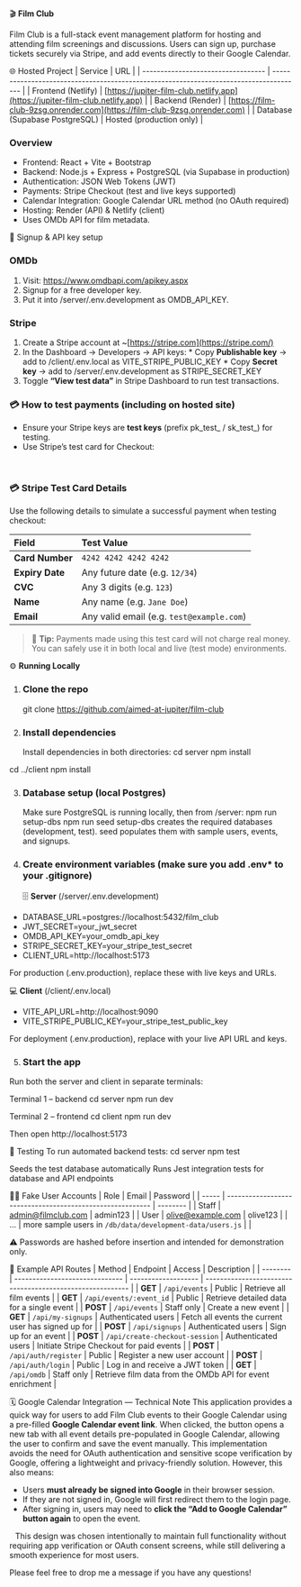 🎬 **Film Club**

Film Club is a full-stack event management platform for hosting and attending film screenings and discussions.
Users can sign up, purchase tickets securely via Stripe, and add events directly to their Google Calendar.

🌐 Hosted Project
| Service | URL |
| ---------------------------------- | -------------------------------------------------------------------------------------- |
| Frontend (Netlify) | [https://jupiter-film-club.netlify.app](https://jupiter-film-club.netlify.app) |
| Backend (Render) | [https://film-club-9zsg.onrender.com](https://film-club-9zsg.onrender.com) |
| Database (Supabase PostgreSQL) | Hosted (production only) |

### Overview
- Frontend: React + Vite + Bootstrap
- Backend: Node.js + Express + PostgreSQL (via Supabase in production)
- Authentication: JSON Web Tokens (JWT)
- Payments: Stripe Checkout (test and live keys supported)
- Calendar Integration: Google Calendar URL method (no OAuth required)
- Hosting: Render (API) & Netlify (client)
- Uses OMDb API for film metadata.

🔑 Signup & API key setup
### OMDb
1.	Visit: https://www.omdbapi.com/apikey.aspx
2.	Signup for a free developer key.
3.	Put it into /server/.env.development as OMDB_API_KEY.

### Stripe
1.	 Create a Stripe account at ~[https://stripe.com](https://stripe.com/)
2.	 In the Dashboard → Developers → API keys:
	* Copy **Publishable key** → add to /client/.env.local as VITE_STRIPE_PUBLIC_KEY
	* Copy **Secret key** → add to /server/.env.development as STRIPE_SECRET_KEY
3.	 Toggle **“View test data”** in Stripe Dashboard to run test transactions.

### 💳 How to test payments (including on hosted site)
* Ensure your Stripe keys are **test keys** (prefix pk_test_ / sk_test_) for testing.
* Use Stripe’s test card for Checkout:

⠀
### 💳 Stripe Test Card Details

Use the following details to simulate a successful payment when testing checkout:

| Field | Test Value |
|:-|:-|
| **Card Number** | `4242 4242 4242 4242` |
| **Expiry Date** | Any future date (e.g. `12/34`) |
| **CVC** | Any 3 digits (e.g. `123`) |
| **Name** | Any name (e.g. `Jane Doe`) |
| **Email** | Any valid email (e.g. `test@example.com`) |

> 🧪 **Tip:** Payments made using this test card will not charge real money.  
> You can safely use it in both local and live (test mode) environments.


⚙️ **Running Locally**

1. ### Clone the repo
   git clone https://github.com/aimed-at-jupiter/film-club

2. ### Install dependencies
   Install dependencies in both directories:
   cd server
   npm install

cd ../client
npm install

3. ### Database setup (local Postgres)
   Make sure PostgreSQL is running locally, then from /server:
   npm run setup-dbs
   npm run seed
   setup-dbs creates the required databases (development, test).
   seed populates them with sample users, events, and signups.

4. ### Create environment variables (make sure you add .env* to your .gitignore)
   🗄️ **Server** (/server/.env.development)

- DATABASE_URL=postgres://localhost:5432/film_club
- JWT_SECRET=your_jwt_secret
- OMDB_API_KEY=your_omdb_api_key
- STRIPE_SECRET_KEY=your_stripe_test_secret
- CLIENT_URL=http://localhost:5173

For production (.env.production), replace these with live keys and URLs.

💻 **Client** (/client/.env.local)

- VITE_API_URL=http://localhost:9090
- VITE_STRIPE_PUBLIC_KEY=your_stripe_test_public_key

For deployment (.env.production), replace with your live API URL and keys.

5. ### Start the app
Run both the server and client in separate terminals:

Terminal 1 – backend
cd server
npm run dev

Terminal 2 – frontend
cd client
npm run dev

Then open http://localhost:5173

🧪 Testing
To run automated backend tests:
cd server
npm test

Seeds the test database automatically
Runs Jest integration tests for database and API endpoints

👩‍💻 Fake User Accounts
| Role | Email | Password |
| ----- | --------------------------------------------------------- | -------- |
| Staff | [admin@filmclub.com](mailto:admin@filmclub.com) | admin123 |
| User | [olive@example.com](mailto:olive@example.com) | olive123 |
| … | more sample users in `/db/data/development-data/users.js` | |

⚠️ Passwords are hashed before insertion and intended for demonstration only.

🧾 Example API Routes
| Method | Endpoint | Access | Description |
| -------- | ------------------------------ | ------------------- | --------------------------------------------------------- |
| **GET** | `/api/events` | Public | Retrieve all film events |
| **GET** | `/api/events/:event_id` | Public | Retrieve detailed data for a single event |
| **POST** | `/api/events` | Staff only | Create a new event |
| **GET** | `/api/my-signups` | Authenticated users | Fetch all events the current user has signed up for |
| **POST** | `/api/signups` | Authenticated users | Sign up for an event |
| **POST** | `/api/create-checkout-session` | Authenticated users | Initiate Stripe Checkout for paid events |
| **POST** | `/api/auth/register` | Public | Register a new user account |
| **POST** | `/api/auth/login` | Public | Log in and receive a JWT token |
| **GET** | `/api/omdb` | Staff only | Retrieve film data from the OMDb API for event enrichment |

🗓️ Google Calendar Integration — Technical Note
This application provides a quick way for users to add Film Club events to their Google Calendar using a pre-filled **Google Calendar event link**. When clicked, the button opens a new tab with all event details pre-populated in Google Calendar, allowing the user to confirm and save the event manually.
This implementation avoids the need for OAuth authentication and sensitive scope verification by Google, offering a lightweight and privacy-friendly solution. However, this also means:
* Users **must already be signed into Google** in their browser session.
* If they are not signed in, Google will first redirect them to the login page.
* After signing in, users may need to **click the “Add to Google Calendar” button again** to open the event.

⠀This design was chosen intentionally to maintain full functionality without requiring app verification or OAuth consent screens, while still delivering a smooth experience for most users.

Please feel free to drop me a message if you have any questions!

